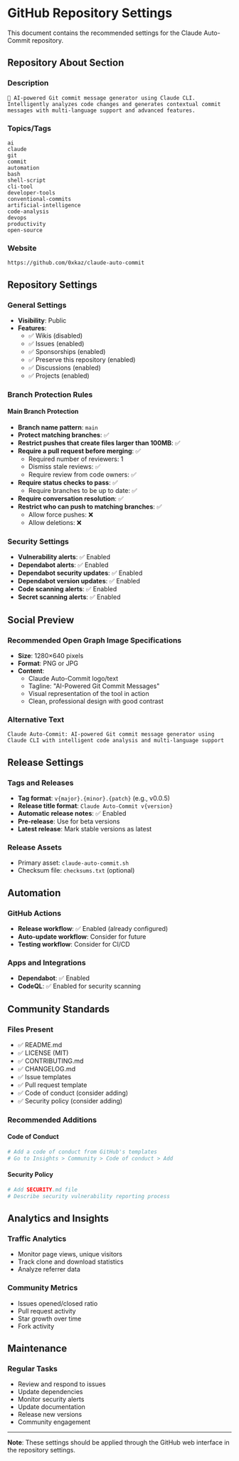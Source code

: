 # GitHub Repository Settings

This document contains the recommended settings for the Claude Auto-Commit repository.

## Repository About Section

### Description
```
🤖 AI-powered Git commit message generator using Claude CLI. Intelligently analyzes code changes and generates contextual commit messages with multi-language support and advanced features.
```

### Topics/Tags
```
ai
claude
git
commit
automation
bash
shell-script
cli-tool
developer-tools
conventional-commits
artificial-intelligence
code-analysis
devops
productivity
open-source
```

### Website
```
https://github.com/0xkaz/claude-auto-commit
```

## Repository Settings

### General Settings
- **Visibility**: Public
- **Features**:
  - ✅ Wikis (disabled)
  - ✅ Issues (enabled)
  - ✅ Sponsorships (enabled)
  - ✅ Preserve this repository (enabled)
  - ✅ Discussions (enabled)
  - ✅ Projects (enabled)

### Branch Protection Rules

#### Main Branch Protection
- **Branch name pattern**: `main`
- **Protect matching branches**: ✅
- **Restrict pushes that create files larger than 100MB**: ✅
- **Require a pull request before merging**: ✅
  - Required number of reviewers: 1
  - Dismiss stale reviews: ✅
  - Require review from code owners: ✅
- **Require status checks to pass**: ✅
  - Require branches to be up to date: ✅
- **Require conversation resolution**: ✅
- **Restrict who can push to matching branches**: ✅
  - Allow force pushes: ❌
  - Allow deletions: ❌

### Security Settings
- **Vulnerability alerts**: ✅ Enabled
- **Dependabot alerts**: ✅ Enabled
- **Dependabot security updates**: ✅ Enabled
- **Dependabot version updates**: ✅ Enabled
- **Code scanning alerts**: ✅ Enabled
- **Secret scanning alerts**: ✅ Enabled

## Social Preview

### Recommended Open Graph Image Specifications
- **Size**: 1280×640 pixels
- **Format**: PNG or JPG
- **Content**: 
  - Claude Auto-Commit logo/text
  - Tagline: "AI-Powered Git Commit Messages"
  - Visual representation of the tool in action
  - Clean, professional design with good contrast

### Alternative Text
```
Claude Auto-Commit: AI-powered Git commit message generator using Claude CLI with intelligent code analysis and multi-language support
```

## Release Settings

### Tags and Releases
- **Tag format**: `v{major}.{minor}.{patch}` (e.g., v0.0.5)
- **Release title format**: `Claude Auto-Commit v{version}`
- **Automatic release notes**: ✅ Enabled
- **Pre-release**: Use for beta versions
- **Latest release**: Mark stable versions as latest

### Release Assets
- Primary asset: `claude-auto-commit.sh`
- Checksum file: `checksums.txt` (optional)

## Automation

### GitHub Actions
- **Release workflow**: ✅ Enabled (already configured)
- **Auto-update workflow**: Consider for future
- **Testing workflow**: Consider for CI/CD

### Apps and Integrations
- **Dependabot**: ✅ Enabled
- **CodeQL**: ✅ Enabled for security scanning

## Community Standards

### Files Present
- ✅ README.md
- ✅ LICENSE (MIT)
- ✅ CONTRIBUTING.md
- ✅ CHANGELOG.md
- ✅ Issue templates
- ✅ Pull request template
- ✅ Code of conduct (consider adding)
- ✅ Security policy (consider adding)

### Recommended Additions

#### Code of Conduct
```bash
# Add a code of conduct from GitHub's templates
# Go to Insights > Community > Code of conduct > Add
```

#### Security Policy
```bash
# Add SECURITY.md file
# Describe security vulnerability reporting process
```

## Analytics and Insights

### Traffic Analytics
- Monitor page views, unique visitors
- Track clone and download statistics
- Analyze referrer data

### Community Metrics
- Issues opened/closed ratio
- Pull request activity
- Star growth over time
- Fork activity

## Maintenance

### Regular Tasks
- Review and respond to issues
- Update dependencies
- Monitor security alerts
- Update documentation
- Release new versions
- Community engagement

---

**Note**: These settings should be applied through the GitHub web interface in the repository settings.